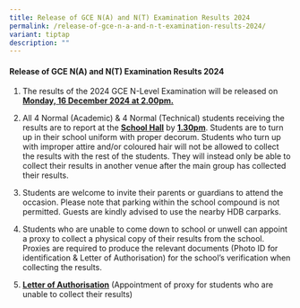 ```yaml
---
title: Release of GCE N(A) and N(T) Examination Results 2024
permalink: /release-of-gce-n-a-and-n-t-examination-results-2024/
variant: tiptap
description: ""
---
```

<h4><strong>Release of GCE N(A) and N(T) Examination Results 2024</strong></h4>
<p></p>
<p></p>
<ol data-tight="true" class="tight">
<li>
<p>The results of the 2024 GCE N-Level Examination will be released on <strong><u>Monday, 16 December 2024 at 2.00pm.</u></strong>
</p>
</li>
<li>
<p>All 4 Normal (Academic) &amp; 4 Normal (Technical) students receiving
the results are to report at the <strong><u>School Hall</u></strong> by <strong><u>1.30pm</u></strong>.
Students are to turn up in their school uniform with proper decorum. Students
who turn up with improper attire and/or coloured hair will not be allowed
to collect the results with the rest of the students. They will instead
only be able to collect their results in another venue after the main group
has collected their results.</p>
</li>
<li>
<p>Students are welcome to invite their parents or guardians to attend the
occasion. Please note that parking within the school compound is not permitted.
Guests are kindly advised to use the nearby HDB carparks.</p>
</li>
<li>
<p>Students who are unable to come down to school or unwell can appoint a
proxy to collect a physical copy of their results from the school. Proxies
are required to produce the relevant documents (Photo ID for identification
&amp; Letter of Authorisation) for the school’s verification when collecting
the results.</p>
</li>
<li>
<p><strong><a href="/files/Students/NA and NT Exam Results 2024/N_Level___Letter_of_Authorisation_2024.pdf" rel="noopener noreferrer nofollow" target="_blank"><u>Letter of Authorisation</u></a></strong> (Appointment
of proxy for students who are unable to collect their results)</p>
</li>
</ol>
<p></p>